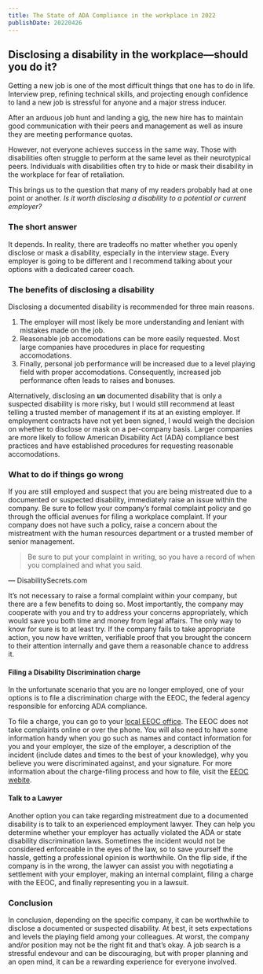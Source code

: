 ```yaml
---
title: The State of ADA Compliance in the workplace in 2022
publishDate: 20220426
---
```


## Disclosing a disability in the workplace—should you do it?

Getting a new job is one of the most difficult things that one has to do in life. Interview prep, refining technical skills, and projecting enough confidence to land a new job is stressful for anyone and a major stress inducer.

After an arduous job hunt and landing a gig, the new hire has to maintain good communication with their peers and management as well as insure they are meeting performance quotas.

However, not everyone achieves success in the same way. Those with disabilities often struggle to perform at the same level as their neurotypical peers. Individuals with disabilities often try to hide or mask their disability in the workplace for fear of retaliation.

This brings us to the question that many of my readers probably had at one point or another. _Is it worth disclosing a disability to a potential or current employer?_

### The short answer

It depends. In reality, there are tradeoffs no matter whether you openly disclose or mask a disability, especially in the interview stage. Every employer is going to be different and I recommend talking about your options with a dedicated career coach.

### The benefits of disclosing a disability

Disclosing a documented disability is recommended for three main reasons.

1. The employer will most likely be more understanding and leniant with mistakes made on the job.
2. Reasonable job accomodations can be more easily requested. Most large companies have procedures in place for requesting accomodations.
3. Finally, personal job performance will be increased due to a level playing field with proper accomodations. Consequently, increased job performance often leads to raises and bonuses.

Alternatively, disclosing an **un** documented disability that is only a suspected disability is more risky, but I would still recommend at least telling a trusted member of management if its at an existing employer. If employment contracts have not yet been signed, I would weigh the decision on whether to disclose or mask on a per-company basis. Larger companies are more likely to follow American Disability Act (ADA) compliance best practices and have established procedures for requesting reasonable accomodations.

### What to do if things go wrong

If you are still employed and suspect that you are being mistreated due to a documented or suspected disability, immediately raise an issue within the company. Be sure to follow your company’s formal complaint policy and go through the official avenues for filing a workplace complaint. If your company does not have such a policy, raise a concern about the mistreatment with the human resources department or a trusted member of senior management.

> Be sure to put your complaint in writing, so you have a record of when you complained and what you said.

&mdash; DisabilitySecrets.com

It’s not necessary to raise a formal complaint within your company, but there are a few benefits to doing so. Most importantly, the company may cooperate with you and try to address your concerns appropriately, which would save you both time and money from legal affairs. The only way to know for sure is to at least try. If the company fails to take appropriate action, you now have written, verifiable proof that you brought the concern to their attention internally and gave them a reasonable chance to address it.

#### Filing a Disability Discrimination charge

In the unfortunate scenario that you are no longer employed, one of your options is to file a discrimination charge with the EEOC, the federal agency responsible for enforcing ADA compliance.

To file a charge, you can go to your [local EEOC office](https://www.eeoc.gov/field/index.cfm). The EEOC does not take complaints online or over the phone. You will also need to have some information handy when you go such as names and contact information for you and your employer, the size of the employer, a description of the incident (include dates and times to the best of your knowledge), why you believe you were discriminated against, and your signature. For more information about the charge-filing process and how to file, visit the [EEOC webite](https://www.eeoc.gov/employees/howtofile.cfm).

#### Talk to a Lawyer

Another option you can take regarding mistreatment due to a documented disability is to talk to an experienced employment lawyer. They can help you determine whether your employer has actually violated the ADA or state disability discrimination laws. Sometimes the incident would not be considered enforceable in the eyes of the law, so to save yourself the hassle, getting a professional opinion is worthwhile. On the flip side, if the company is in the wrong, the lawyer can assist you with negotiating a settlement with your employer, making an internal complaint, filing a charge with the EEOC, and finally representing you in a lawsuit.

### Conclusion

In conclusion, depending on the specific company, it can be worthwhile to disclose a documented or suspected disability. At best, it sets expectations and levels the playing field among your colleagues. At worst, the company and/or position may not be the right fit and that’s okay. A job search is a stressful endevour and can be discouraging, but with proper planning and an open mind, it can be a rewarding experience for everyone involved.
